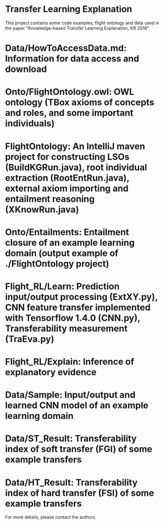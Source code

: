 # Transfer Learning Explanation

This project contains some code examples, flight ontology and data used in the paper "Knowledge-based Transfer Learning Explanation, KR 2018".

# Data/HowToAccessData.md: Information for data access and download

# Onto/FlightOntology.owl: OWL ontology (TBox axioms of concepts and roles, and some important individuals)

# FlightOntology: An IntelliJ maven project for constructing LSOs (BuildKGRun.java), root individual extraction (RootEntRun.java), external axiom importing and entailment reasoning (XKnowRun.java)

# Onto/Entailments: Entailment closure of an example learning domain (output example of ./FlightOntology project)

# Flight_RL/Learn: Prediction input/output processing (ExtXY.py), CNN feature transfer implemented with Tensorflow 1.4.0 (CNN.py), Transferability measurement (TraEva.py) 

# Flight_RL/Explain: Inference of explanatory evidence

# Data/Sample: Input/output and learned CNN model of an example learning domain

# Data/ST_Result: Transferability index of soft transfer (FGI) of some example transfers

# Data/HT_Result: Transferability index of hard transfer (FSI) of some example transfers

For more details, please contact the authors.

